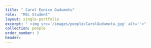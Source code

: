 ```yaml
---
title: " Carol Eunice Gudumotu"
role:  "MSc Student"
layout: single-portfolio
excerpt: " <img src='/images/people/CarolGudumotu.jpg' alt=''>"
collection: people
order_number: 3
header: 
---
```


